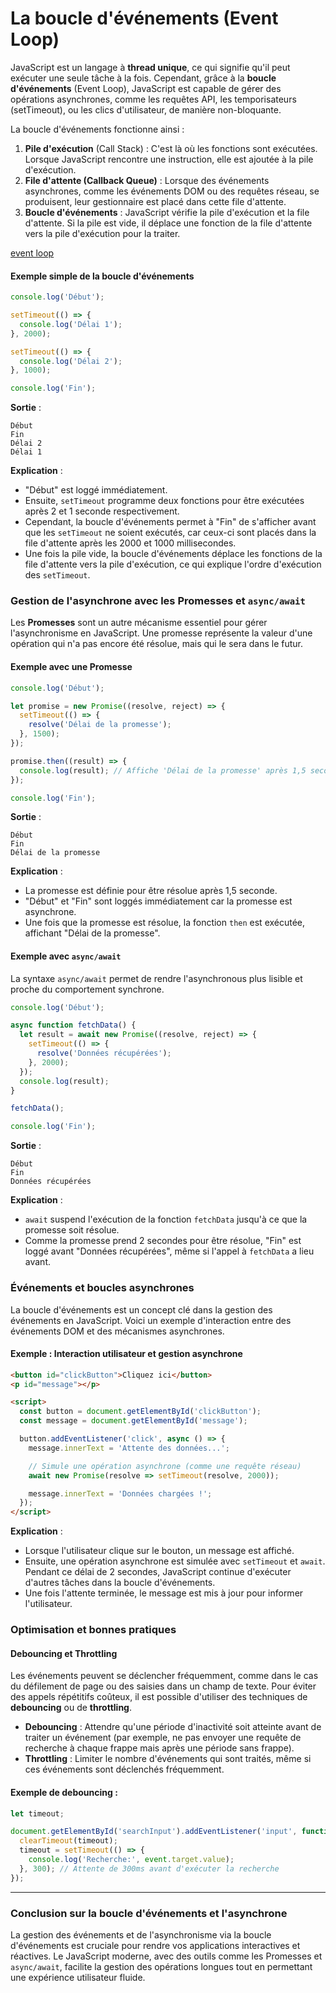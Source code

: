 # **La boucle d'événements (Event Loop)**

JavaScript est un langage à **thread unique**, ce qui signifie qu'il peut exécuter une seule tâche à la fois. Cependant, grâce à la **boucle d'événements** (Event Loop), JavaScript est capable de gérer des opérations asynchrones, comme les requêtes API, les temporisateurs (setTimeout), ou les clics d'utilisateur, de manière non-bloquante.

La boucle d'événements fonctionne ainsi :

1. **Pile d'exécution** (Call Stack) : C'est là où les fonctions sont exécutées. Lorsque JavaScript rencontre une instruction, elle est ajoutée à la pile d'exécution.
2. **File d'attente (Callback Queue)** : Lorsque des événements asynchrones, comme les événements DOM ou des requêtes réseau, se produisent, leur gestionnaire est placé dans cette file d'attente.
3. **Boucle d'événements** : JavaScript vérifie la pile d'exécution et la file d'attente. Si la pile est vide, il déplace une fonction de la file d'attente vers la pile d'exécution pour la traiter.

[event loop](./images/event-loop.png)

#### Exemple simple de la boucle d'événements

```js
console.log('Début');

setTimeout(() => {
  console.log('Délai 1');
}, 2000);

setTimeout(() => {
  console.log('Délai 2');
}, 1000);

console.log('Fin');
```

**Sortie** :
```
Début
Fin
Délai 2
Délai 1
```

**Explication** :
- "Début" est loggé immédiatement.
- Ensuite, `setTimeout` programme deux fonctions pour être exécutées après 2 et 1 seconde respectivement.
- Cependant, la boucle d'événements permet à "Fin" de s'afficher avant que les `setTimeout` ne soient exécutés, car ceux-ci sont placés dans la file d'attente après les 2000 et 1000 millisecondes.
- Une fois la pile vide, la boucle d'événements déplace les fonctions de la file d'attente vers la pile d'exécution, ce qui explique l'ordre d'exécution des `setTimeout`.

### **Gestion de l'asynchrone avec les Promesses et `async/await`**

Les **Promesses** sont un autre mécanisme essentiel pour gérer l'asynchronisme en JavaScript. Une promesse représente la valeur d'une opération qui n'a pas encore été résolue, mais qui le sera dans le futur.

#### Exemple avec une Promesse

```js
console.log('Début');

let promise = new Promise((resolve, reject) => {
  setTimeout(() => {
    resolve('Délai de la promesse');
  }, 1500);
});

promise.then((result) => {
  console.log(result); // Affiche 'Délai de la promesse' après 1,5 seconde
});

console.log('Fin');
```

**Sortie** :
```
Début
Fin
Délai de la promesse
```

**Explication** :
- La promesse est définie pour être résolue après 1,5 seconde.
- "Début" et "Fin" sont loggés immédiatement car la promesse est asynchrone.
- Une fois que la promesse est résolue, la fonction `then` est exécutée, affichant "Délai de la promesse".

#### Exemple avec `async/await`

La syntaxe `async/await` permet de rendre l'asynchronous plus lisible et proche du comportement synchrone.

```js
console.log('Début');

async function fetchData() {
  let result = await new Promise((resolve, reject) => {
    setTimeout(() => {
      resolve('Données récupérées');
    }, 2000);
  });
  console.log(result);
}

fetchData();

console.log('Fin');
```

**Sortie** :
```
Début
Fin
Données récupérées
```

**Explication** :
- `await` suspend l'exécution de la fonction `fetchData` jusqu'à ce que la promesse soit résolue.
- Comme la promesse prend 2 secondes pour être résolue, "Fin" est loggé avant "Données récupérées", même si l'appel à `fetchData` a lieu avant.

### **Événements et boucles asynchrones**

La boucle d'événements est un concept clé dans la gestion des événements en JavaScript. Voici un exemple d'interaction entre des événements DOM et des mécanismes asynchrones.

#### Exemple : Interaction utilisateur et gestion asynchrone

```html
<button id="clickButton">Cliquez ici</button>
<p id="message"></p>

<script>
  const button = document.getElementById('clickButton');
  const message = document.getElementById('message');

  button.addEventListener('click', async () => {
    message.innerText = 'Attente des données...';

    // Simule une opération asynchrone (comme une requête réseau)
    await new Promise(resolve => setTimeout(resolve, 2000));

    message.innerText = 'Données chargées !';
  });
</script>
```

**Explication** :
- Lorsque l'utilisateur clique sur le bouton, un message est affiché.
- Ensuite, une opération asynchrone est simulée avec `setTimeout` et `await`. Pendant ce délai de 2 secondes, JavaScript continue d'exécuter d'autres tâches dans la boucle d'événements.
- Une fois l'attente terminée, le message est mis à jour pour informer l'utilisateur.

### **Optimisation et bonnes pratiques**

#### **Debouncing et Throttling**
Les événements peuvent se déclencher fréquemment, comme dans le cas du défilement de page ou des saisies dans un champ de texte. Pour éviter des appels répétitifs coûteux, il est possible d'utiliser des techniques de **debouncing** ou de **throttling**.

- **Debouncing** : Attendre qu'une période d'inactivité soit atteinte avant de traiter un événement (par exemple, ne pas envoyer une requête de recherche à chaque frappe mais après une période sans frappe).
- **Throttling** : Limiter le nombre d'événements qui sont traités, même si ces événements sont déclenchés fréquemment.

#### Exemple de debouncing :

```js
let timeout;

document.getElementById('searchInput').addEventListener('input', function(event) {
  clearTimeout(timeout);
  timeout = setTimeout(() => {
    console.log('Recherche:', event.target.value);
  }, 300); // Attente de 300ms avant d'exécuter la recherche
});
```

---

### **Conclusion sur la boucle d'événements et l'asynchrone**

La gestion des événements et de l'asynchronisme via la boucle d'événements est cruciale pour rendre vos applications interactives et réactives. Le JavaScript moderne, avec des outils comme les Promesses et `async/await`, facilite la gestion des opérations longues tout en permettant une expérience utilisateur fluide.
